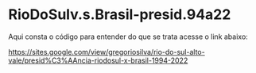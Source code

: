 # RioDoSulv.s.Brasil-presid.94a22

Aqui consta o código para entender do que se trata acesse o link abaixo:

https://sites.google.com/view/gregoriosilva/rio-do-sul-alto-vale/presid%C3%AAncia-riodosul-x-brasil-1994-2022
